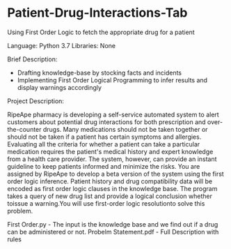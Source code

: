 # Patient-Drug-Interactions-Tab
Using First Order Logic to fetch the appropriate drug for a patient

Language: Python 3.7
Libraries: None

Brief Description:

* Drafting knowledge-base by stocking facts and incidents
* Implementing First Order Logical Programming to infer results and display warnings accordingly

Project Description:

RipeApe  pharmacy  is  developing  a  self-service  automated  system  to  alert  customers  about potential drug interactions for both prescription and over-the-counter drugs. Many medications should not be taken together or should not be taken if a patient has certain symptoms and allergies. Evaluating all the criteria for whether a patient can take a particular medication requires the patient's medical history and expert knowledge from a health care provider. The system, however, can provide an instant guideline to keep patients informed and minimize the risks.
You are assigned by RipeApe to develop a beta version of the system using the first order logic inference. Patient history and drug compatibility data will be encoded as first order logic clauses in  the  knowledge  base.  The  program  takes  a  query  of  new  drug  list  and  provide  a  logical conclusion whether toissue a warning.You will use first-order logic resolutionto solve this problem.

First Order.py - The input is the knowledge base and we find out if a drug can be administered or not.
Probelm Statement.pdf - Full Description with rules

